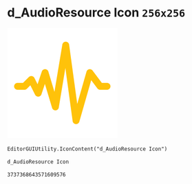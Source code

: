 # d_AudioResource Icon `256x256`
<img src="/img/d_AudioResource%20Icon.png" width=256 height=256>

``` CSharp
EditorGUIUtility.IconContent("d_AudioResource Icon")
```
```
d_AudioResource Icon
```
```
3737368643571609576
```
